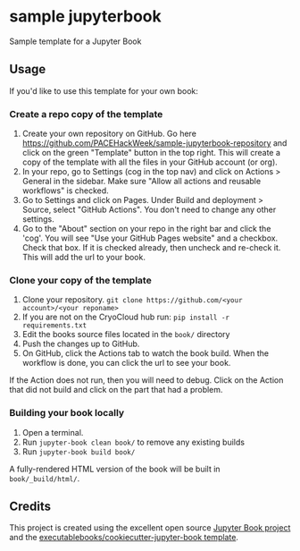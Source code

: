 # sample jupyterbook

Sample template for a Jupyter Book

## Usage

If you'd like to use this template for your own book:

### Create a repo copy of the template

1. Create your own repository on GitHub. Go here https://github.com/PACEHackWeek/sample-jupyterbook-repository and click on the green "Template" button in the top right. This will create a copy of the template with all the files in your GitHub account (or org).
2. In your repo, go to Settings (cog in the top nav) and click on Actions > General in the sidebar. Make sure "Allow all actions and reusable workflows" is checked.
3. Go to Settings and click on Pages. Under Build and deployment > Source, select "GitHub Actions". You don't need to change any other settings.
4. Go to the "About" section on your repo in the right bar and click the 'cog'. You will see "Use your GitHub Pages website" and a checkbox. Check that box. If it is checked already, then uncheck and re-check it. This will add the url to your book.

### Clone your copy of the template

1. Clone your repository. `git clone https://github.com/<your account>/<your reponame>`
2. If you are not on the CryoCloud hub run: `pip install -r requirements.txt`
3. Edit the books source files located in the `book/` directory
4. Push the changes up to GitHub.
5. On GitHub, click the Actions tab to watch the book build. When the workflow is done, you can click the url to see your book.

If the Action does not run, then you will need to debug. Click on the Action that did not build and click on the part that had a problem.


### Building your book locally

1. Open a terminal.
2. Run `jupyter-book clean book/` to remove any existing builds
3. Run `jupyter-book build book/`

A fully-rendered HTML version of the book will be built in `book/_build/html/`.

## Credits

This project is created using the excellent open source [Jupyter Book project](https://jupyterbook.org/) and the [executablebooks/cookiecutter-jupyter-book template](https://github.com/executablebooks/cookiecutter-jupyter-book).
